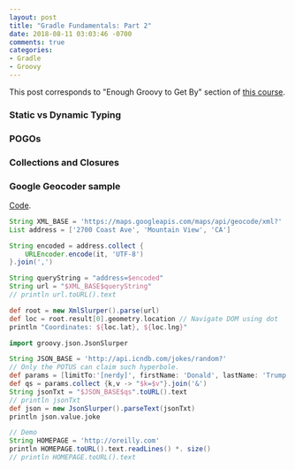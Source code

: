 ```yaml
---
layout: post
title: "Gradle Fundamentals: Part 2"
date: 2018-08-11 03:03:46 -0700
comments: true
categories: 
- Gradle
- Groovy
---
```


This post corresponds to "Enough Groovy to Get By" section of [this course](https://www.safaribooksonline.com/videos/gradle-fundamentals/9781491937266).

<!--more-->

### Static vs Dynamic Typing

### POGOs

### Collections and Closures

### Google Geocoder sample

[Code](https://github.com/tdongsi/groovy/blob/develop/learn/src/my/safari/groovy/basic/Geocode.groovy).

``` groovy Geocoding example
String XML_BASE = 'https://maps.googleapis.com/maps/api/geocode/xml?'
List address = ['2700 Coast Ave', 'Mountain View', 'CA']

String encoded = address.collect {
    URLEncoder.encode(it, 'UTF-8')
}.join(',')

String queryString = "address=$encoded"
String url = "$XML_BASE$queryString"
// println url.toURL().text

def root = new XmlSlurper().parse(url)
def loc = root.result[0].geometry.location // Navigate DOM using dot
println "Coordinates: ${loc.lat}, ${loc.lng}"
```

``` groovy ICNDB example
import groovy.json.JsonSlurper

String JSON_BASE = 'http://api.icndb.com/jokes/random?'
// Only the POTUS can claim such hyperbole.
def params = [limitTo:'[nerdy]', firstName: 'Donald', lastName: 'Trump']
def qs = params.collect {k,v -> "$k=$v"}.join('&')
String jsonTxt = "$JSON_BASE$qs".toURL().text
// println jsonTxt
def json = new JsonSlurper().parseText(jsonTxt)
println json.value.joke

// Demo
String HOMEPAGE = 'http://oreilly.com'
println HOMEPAGE.toURL().text.readLines() *. size()
// println HOMEPAGE.toURL().text
```